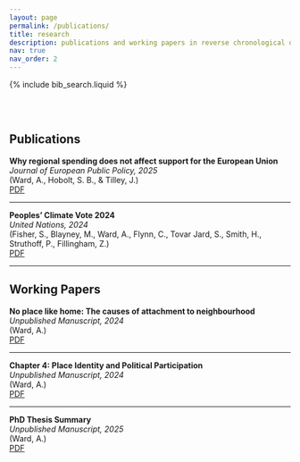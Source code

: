 ```yaml
---
layout: page
permalink: /publications/
title: research
description: publications and working papers in reverse chronological order.
nav: true
nav_order: 2
---
```


<!-- _pages/publications.md -->

<!-- Bibsearch Feature -->

{% include bib_search.liquid %}

<br><br>

## Publications

**Why regional spending does not affect support for the European Union**  
*Journal of European Public Policy, 2025*  
(Ward, A., Hobolt, S. B., & Tilley, J.)  
[PDF](assets/papers/why_regional_spending.pdf)

---

**Peoples’ Climate Vote 2024**  
*United Nations, 2024*  
(Fisher, S., Blayney, M., Ward, A., Flynn, C., Tovar Jard, S., Smith, H., Struthoff, P., Fillingham, Z.)  
[PDF](assets/papers/undp-oxford-peoples-climate-vote-2024.pdf)

---

## Working Papers

**No place like home: The causes of attachment to neighbourhood**  
*Unpublished Manuscript, 2024*  
(Ward, A.)  
[PDF](assets/papers/no_place_like_home_chpt3.pdf)

---

**Chapter 4: Place Identity and Political Participation**  
*Unpublished Manuscript, 2024*  
(Ward, A.)  
[PDF](assets/papers/chapter_4.pdf)

---

**PhD Thesis Summary**  
*Unpublished Manuscript, 2025*  
(Ward, A.)  
[PDF](assets/papers/main_thesis_summary.pdf)


